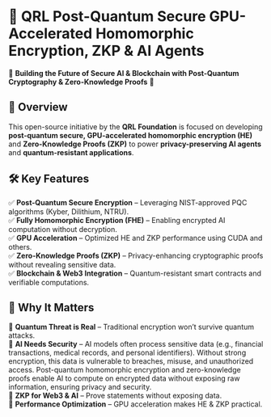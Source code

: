 # 🚀 QRL Post-Quantum Secure GPU-Accelerated Homomorphic Encryption, ZKP & AI Agents

🔐 **Building the Future of Secure AI & Blockchain with Post-Quantum Cryptography & Zero-Knowledge Proofs** 🔐  

## **🌟 Overview**  
This open-source initiative by the **QRL Foundation** is focused on developing **post-quantum secure, GPU-accelerated homomorphic encryption (HE)** and **Zero-Knowledge Proofs (ZKP)** to power **privacy-preserving AI agents** and **quantum-resistant applications**.  

## **🛠 Key Features**  
✅ **Post-Quantum Secure Encryption** – Leveraging NIST-approved PQC algorithms (Kyber, Dilithium, NTRU).  
✅ **Fully Homomorphic Encryption (FHE)** – Enabling encrypted AI computation without decryption.  
✅ **GPU Acceleration** – Optimized HE and ZKP performance using CUDA and others.  
✅ **Zero-Knowledge Proofs (ZKP)** – Privacy-enhancing cryptographic proofs without revealing sensitive data.  
✅ **Blockchain & Web3 Integration** – Quantum-resistant smart contracts and verifiable computations.  

## **🚀 Why It Matters**  
🔹 **Quantum Threat is Real** – Traditional encryption won’t survive quantum attacks.  
🔹 **AI Needs Security** – AI models often process sensitive data (e.g., financial transactions, medical records, and personal identifiers). Without strong encryption, this data is vulnerable to breaches, misuse, and unauthorized access. Post-quantum homomorphic encryption and zero-knowledge proofs enable AI to compute on encrypted data without exposing raw information, ensuring privacy and security.  
🔹 **ZKP for Web3 & AI** – Prove statements without exposing data.  
🔹 **Performance Optimization** – GPU acceleration makes HE & ZKP practical.  
